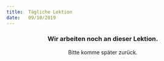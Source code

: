 ```yaml
---
title:  Tägliche Lektion
date:   09/10/2019
---
```


### <center>Wir arbeiten noch an dieser Lektion.</center>
<center>Bitte komme später zurück.</center>